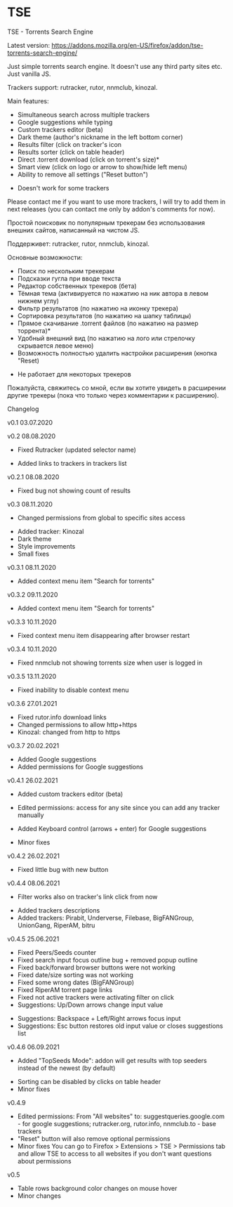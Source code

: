 # TSE
TSE - Torrents Search Engine

Latest version: https://addons.mozilla.org/en-US/firefox/addon/tse-torrents-search-engine/

Just simple torrents search engine. It doesn't use any third party sites etc. Just vanilla JS.

Trackers support: rutracker, rutor, nnmclub, kinozal.

Main features:
- Simultaneous search across multiple trackers
- Google suggestions while typing
- Custom trackers editor (beta)
- Dark theme (author's nickname in the left bottom corner)
- Results filter (click on tracker's icon
- Results sorter (click on table header)
- Direct .torrent download (click on torrent's size)*
- Smart view (click on logo or arrow to show/hide left menu)
- Ability to remove all settings ("Reset button")
* Doesn't work for some trackers

Please contact me if you want to use more trackers, I will try to add them in next releases (you can contact me only by addon's comments for now).



Простой поисковик по популярным трекерам без использования внешних сайтов, написанный на чистом JS.

Поддерживет: rutracker, rutor, nnmclub, kinozal.

Основные возможности:
- Поиск по нескольким трекерам
- Подсказки гугла при вводе текста
- Редактор собственных трекеров (бета)
- Тёмная тема (активируется по нажатию на ник автора в левом нижнем углу)
- Фильтр результатов (по нажатию на иконку трекера)
- Сортировка результатов (по нажатию на шапку таблицы)
- Прямое скачивание .torrent файлов (по нажатию на размер торрента)*
- Удобный внешний вид (по нажатию на лого или стрелочку скрывается левое меню)
- Возможность полностью удалить настройки расширения (кнопка "Reset)
* Не работает для некоторых трекеров

Пожалуйста, свяжитесь со мной, если вы хотите увидеть в расширении другие трекеры (пока что только через комментарии к расширению).

Changelog

v0.1 03.07.2020

v0.2 08.08.2020
* Fixed Rutracker (updated selector name)
+ Added links to trackers in trackers list

v0.2.1 08.08.2020
* Fixed bug not showing count of results

v0.3 08.11.2020
* Changed permissions from global to specific sites access
+ Added tracker: Kinozal
+ Dark theme
+ Style improvements
+ Small fixes

v0.3.1 08.11.2020
+ Added context menu item "Search for torrents"

v0.3.2 09.11.2020
+ Added context menu item "Search for torrents"

v0.3.3 10.11.2020
* Fixed context menu item disappearing after browser restart

v0.3.4 10.11.2020
* Fixed nnmclub not showing torrents size when user is logged in

v0.3.5 13.11.2020
* Fixed inability to disable context menu

v0.3.6 27.01.2021
* Fixed rutor.info download links
* Changed permissions to allow http+https
* Kinozal: changed from http to https

v0.3.7 20.02.2021
+ Added Google suggestions
+ Added permissions for Google suggestions

v0.4.1 26.02.2021
+ Added custom trackers editor (beta)
* Edited permissions: access for any site since you can add any tracker manually
+ Added Keyboard control (arrows + enter) for Google suggestions
* Minor fixes

v0.4.2 26.02.2021
* Fixed little bug with new button

v0.4.4 08.06.2021
* Filter works also on tracker's link click from now
+ Added trackers descriptions
+ Added trackers: Pirabit, Underverse, Filebase, BigFANGroup, UnionGang, RiperAM, bitru

v0.4.5 25.06.2021
* Fixed Peers/Seeds counter
* Fixed search input focus outline bug + removed popup outline
* Fixed back/forward browser buttons were not working
* Fixed date/size sorting was not working
* Fixed some wrong dates (BigFANGroup)
* Fixed RiperAM torrent page links
* Fixed not active trackers were activating filter on click
* Suggestions: Up/Down arrows change input value
+ Suggestions: Backspace + Left/Right arrows focus input
+ Suggestions: Esc button restores old input value or closes suggestions list

v0.4.6 06.09.2021
+ Added "TopSeeds Mode": addon will get results with top seeders instead of the newest (by default)
* Sorting can be disabled by clicks on table header
* Minor fixes

v0.4.9
* Edited permissions: From "All websites" to: suggestqueries.google.com - for google suggestions; rutracker.org, rutor.info, nnmclub.to - base trackers
* "Reset" button will also remove optional permissions
* Minor fixes
You can go to Firefox > Extensions > TSE > Permissions tab and allow TSE to access to all websites if you don't want questions about permissions

v0.5
* Table rows background color changes on mouse hover
* Minor changes